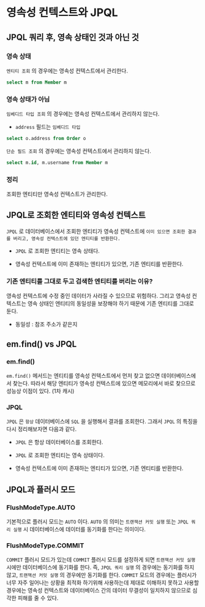 # 영속성 컨텍스트와 JPQL

## JPQL 쿼리 후, 영속 상태인 것과 아닌 것

### 영속 상태

`엔티티 조회` 의 경우에는 영속성 컨텍스트에서 관리한다.

```sql
select m from Member m
```

### 영속 상태가 아님

`임베디드 타입 조회` 의 경우에는 영속성 컨텍스트에서 관리하지 않는다.

- `address` 필드는 `임베디드 타입`

```sql
select o.address from Order o
```

`단순 필드 조회` 의 경우에는 영속성 컨텍스트에서 관리하지 않는다.

```sql
select m.id, m.username from Member m
```

### 정리

조회한 엔티티만 영속성 컨텍스트가 관리한다.

## JPQL로 조회한 엔티티와 영속성 컨텍스트

`JPQL` 로 데이터베이스에서 조회한 엔티티가 영속성 컨텍스트에 `이미 있으면 조회한 결과를 버리고, 영속성 컨텍스트에 있던 엔티티를 반환한다.`

- `JPQL` 로 조회한 엔티티는 영속 상태다.

- 영속성 컨텍스트에 이미 존재하는 엔티티가 있으면, 기존 엔티티를 반환한다.

### 기존 엔티티를 그대로 두고 검색한 엔티티를 버리는 이유?

영속성 컨텍스트에 수정 중인 데이터가 사라질 수 있으므로 위험하다. 그리고 영속성 컨텍스트는 영속 상태인 엔티티의 동일성을 보장해야 하기 때문에 기존 엔티티를 그대로 둔다.

- 동일성 : 참조 주소가 같은지

## em.find() vs JPQL

### em.find()

`em.find()` 메서드는 엔티티를 영속성 컨텍스트에서 먼저 찾고 없으면 데이터베이스에서 찾는다. 따라서 해당 엔티티가 영속성 컨텍스트에 있으면 메모리에서 바로 찾으므로 성능상 이점이 있다. (1차 캐시)

### JPQL

`JPQL` 은 `항상` 데이터베이스에 `SQL` 을 실행해서 결과를 조회한다. 그래서 `JPQL` 의 특징을 다시 정리해보자면 다음과 같다.

- `JPQL` 은 항상 데이터베이스를 조회한다.

- `JPQL` 로 조회한 엔티티는 영속 상태이다.

- 영속성 컨텍스트에 이미 존재하는 엔티티가 있으면, 기존 엔티티를 반환한다.

## JPQL과 플러시 모드

### FlushModeType.AUTO

기본적으로 플러시 모드는 `AUTO` 이다. `AUTO` 의 의미는 `트랜잭션 커밋 실행` 또는 `JPQL 쿼리 실행` 시 데이터베이스에 데이터를 동기화를 한다는 의미이다.

### FlushModeType.COMMIT

`COMMIT` 플러시 모드가 있는데 `COMMIT` 플러시 모드를 설정하게 되면 `트랜잭션 커밋 실행` 시에만 데이터베이스에 동기화를 한다. 즉, `JPQL 쿼리 실행` 의 경우에는 동기화를 하지
않고, `트랜잭션 커밋 실행` 의 경우에만 동기화를 한다. `COMMIT` 모드의 경우에는 플러시가 너무 자주 일어나는 상황을 최적화 하기위해 사용하는데 제대로 이해하지 못하고 사용할 경우에는 영속성 컨텍스트와
데이터베이스 간의 데이터 무결성이 일치하지 않으므로 심각한 피해를 줄 수 있다. 
